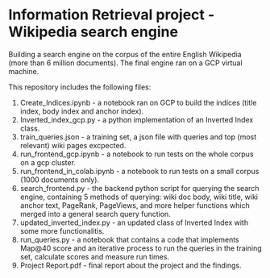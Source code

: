 # Information Retrieval project - Wikipedia search engine
Building a search engine on the corpus of the entire English Wikipedia (more than 6 million documents).
The final engine ran on a GCP virtual machine.

This repository includes the following files:
1. Create_Indices.ipynb - a notebook ran on GCP to build the indices (title index, body index and anchor index).
2. Inverted_index_gcp.py - a python implementation of an Inverted Index class.
3. train_queries.json - a training set, a json file with queries and top (most relevant) wiki pages excpected.
4. run_frontend_gcp.ipynb - a notebook to run tests on the whole corpus on a gcp cluster.
5. run_frontend_in_colab.ipynb - a notebook to run tests on a small corpus (1000 documents only).
6. search_frontend.py - the backend python script for querying the search engine, containing 5 methods of querying: wiki doc body, wiki title, wiki anchor text, PageRank, PageViews, and more helper functions which merged into a general search query function.
7. updated_inverted_index.py - an updated class of Inverted Index with some more functionalitis.
8. run_queries.py - a notebook that contains a code that implements Map@40 score and an iterative process to run the queries in the training set, calculate scores and measure run times.
9. Project Report.pdf - final report about the project and the findings.
